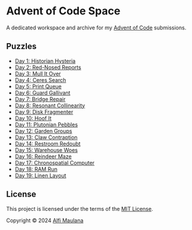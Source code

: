 # Advent of Code Space

A dedicated workspace and archive for my [Advent of Code](https://adventofcode.com/) submissions.

## Puzzles

- [Day 1: Historian Hysteria](./day-01)
- [Day 2: Red-Nosed Reports](./day-02)
- [Day 3: Mull It Over](./day-03)
- [Day 4: Ceres Search](./day-04)
- [Day 5: Print Queue](./day-05)
- [Day 6: Guard Gallivant](./day-06)
- [Day 7: Bridge Repair](./day-07)
- [Day 8: Resonant Collinearity](./day-08)
- [Day 9: Disk Fragmenter](./day-09)
- [Day 10: Hoof It](./day-10)
- [Day 11: Plutonian Pebbles](./day-11)
- [Day 12: Garden Groups](./day-12)
- [Day 13: Claw Contraption](./day-13)
- [Day 14: Restroom Redoubt](./day-14)
- [Day 15: Warehouse Woes](./day-15)
- [Day 16: Reindeer Maze](./day-16)
- [Day 17: Chronospatial Computer](./day-17)
- [Day 18: RAM Run](./day-18)
- [Day 19: Linen Layout](./day-19)

## License

This project is licensed under the terms of the [MIT License](./LICENSE).

Copyright © 2024 [Alfi Maulana](https://github.com/threeal)
